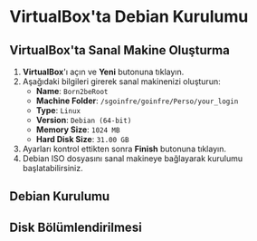#  VirtualBox'ta Debian Kurulumu

## VirtualBox'ta Sanal Makine Oluşturma

1. **VirtualBox**'ı açın ve **Yeni** butonuna tıklayın.
2. Aşağıdaki bilgileri girerek sanal makinenizi oluşturun:
   - **Name**: `Born2beRoot`
   - **Machine Folder**: `/sgoinfre/goinfre/Perso/your_login`
   - **Type**: `Linux`
   - **Version**: `Debian (64-bit)`
   - **Memory Size**: `1024 MB`
   - **Hard Disk Size**: `31.00 GB`
3. Ayarları kontrol ettikten sonra **Finish** butonuna tıklayın.
4. Debian ISO dosyasını sanal makineye bağlayarak kurulumu başlatabilirsiniz.

## Debian Kurulumu


## Disk Bölümlendirilmesi
